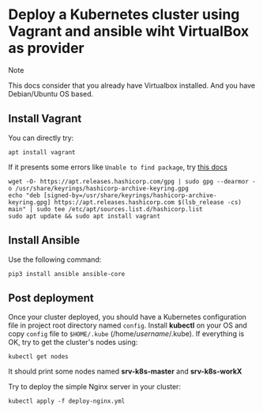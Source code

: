 # Deploy a Kubernetes cluster using Vagrant and ansible wiht VirtualBox as provider

> [!NOTE]
> This docs consider that you already have Virtualbox installed.
> And you have Debian/Ubuntu OS based.

## Install Vagrant
You can directly try:
```
apt install vagrant
```

If it presents some errors like `Unable to find package`, try [this docs](https://developer.hashicorp.com/vagrant/downloads)

```
wget -O- https://apt.releases.hashicorp.com/gpg | sudo gpg --dearmor -o /usr/share/keyrings/hashicorp-archive-keyring.gpg
echo "deb [signed-by=/usr/share/keyrings/hashicorp-archive-keyring.gpg] https://apt.releases.hashicorp.com $(lsb_release -cs) main" | sudo tee /etc/apt/sources.list.d/hashicorp.list
sudo apt update && sudo apt install vagrant
```

## Install Ansible
Use the following command:
```
pip3 install ansible ansible-core
```

## Post deployment
Once your cluster deployed, you should have a Kubernetes configuration file in project root directory named `config`.
Install **kubectl** on your OS and copy `config` file to `$HOME/.kube` (/home/_username_/.kube).
If everything is OK, try to get the cluster's nodes using:
```
kubectl get nodes
```
It should print some nodes named **srv-k8s-master** and **srv-k8s-workX**

Try to deploy the simple Nginx server in your cluster:
```
kubectl apply -f deploy-nginx.yml
```